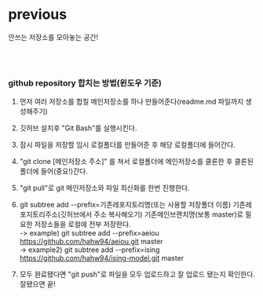 # previous

안쓰는 저장소를 모아놓는 공간!

<br><br>

<h3> github repository 합치는 방법(윈도우 기준) </h3>

1. 먼저 여러 저장소를 합칠 메인저장소를 하나 만들어준다(readme.md 파일까지 생성해주기)

2. 깃허브 설치후 "Git Bash"를 실행시킨다.

3. 잠시 파일을 저장할 임시 로컬폴더를 만들어준 후 해당 로컬폴더에 들어간다.

4. "git clone [메인저장소 주소]" 를 쳐서 로컬폴더에 메인저장소를 클론한 후 클론된 폴더에 들어(중요!)간다.

5. "git pull"로 git 메인저장소와 파일 최신화를 한번 진행한다.

6. git subtree add --prefix=기존레포지토리명(또는 사용할 저장폴더 이름) 기존레포지토리주소(깃허브에서 주소 복사해오기) 기존메인브랜치명(보통 master)로 필요한 저장소들을 로컬에 전부 저장한다.
<br> -> example) git subtree add --prefix=aeiou https://github.com/hahw94/aeiou.git master
<br> -> example2) git subtree add --prefix=ising https://github.com/hahw94/ising-model.git master

8. 모두 완료됐다면 "git push"로 파일을 모두 업로드하고 잘 업로드 됐는지 확인한다. 잘됐으면 끝!
